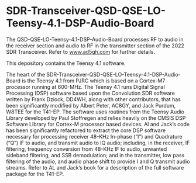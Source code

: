 # SDR-Transceiver-QSD-QSE-LO-Teensy-4.1-DSP-Audio-Board

The QSD-QSE-LO-Teensy-4.1-DSP-Audio-Board processes RF to audio in the receiver section and audio to RF in the transmitter section of the 2022 SDR Transceiver. Refer to www.ad5gh.com for further details.

This depository contains the Teensy 4.1 software.

The heart of the SDR-Transceiver-QSD-QSE-LO-Teensy-4.1-DSP-Audio-Board is the Teensy 4.1 from PJRC which is based on a Cortex-M7 processor running at 600-MHz. The Teensy 4.1 runs Digital Signal Processing (DSP) software based upon the Convolution SDR software written by Frank Dziock, DD4WH, along with other contributors, that has been significantly modified by Albert Peter, AC8GY, and Jack Purdum, W8TEE for the T41-EP. The software uses routines from the Teensy Audio Library developed by Paul Stoffregen and relies heavily on the CMSIS DSP Software Library for Cortex-M processor based devices. Al and Jack’s code has been significantly refactored to extract the core DSP software necessary for processing receiver 48-KHz In-phase (“I“) and Quadrature (“Q“) IF to audio, and transmit audio to IQ audio; including, in the receiver, IF filtering, frequency conversion from 48-KHz IF to audio, unwanted sideband filtering, and SSB demodulation; and in the transmitter, low pass filtering of the audio, and audio phase shift to provide I and Q transmit audio streams. Refer to AL and Jack’s book for a description of the full software package for the T41-EP.

